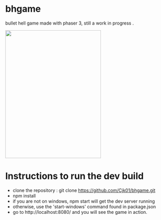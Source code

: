 # bhgame

bullet hell game made with phaser 3, still a work in progress .

<img src="/assets/videogamebh.gif" width="300" height="400" /> 

<h1> Instructions to run the dev build</h1> 

* clone the repository : git clone https://github.com/Cjk01/bhgame.git
* npm install
* if you are not on windows, npm start will get the dev server running
* otherwise, use the 'start-windows' command found in package.json
* go to http://localhost:8080/ and you will see the game in action.
